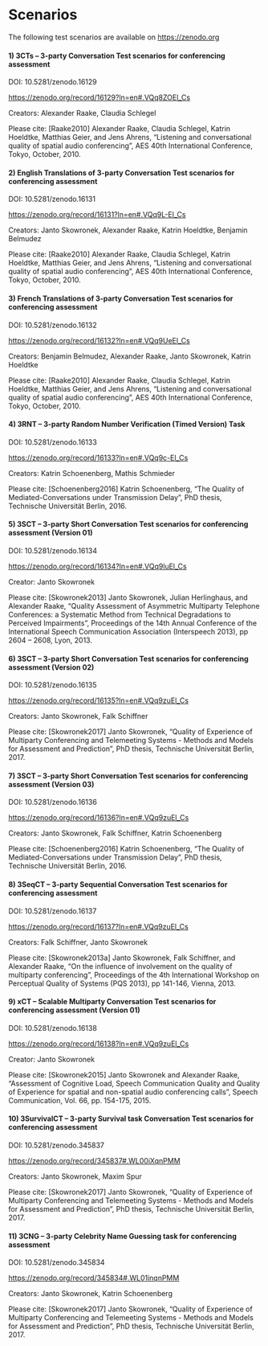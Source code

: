 # Scenarios

The following test scenarios are available on https://zenodo.org

#### 1) 3CTs – 3-party Conversation Test scenarios for conferencing assessment

DOI: 10.5281/zenodo.16129

https://zenodo.org/record/16129?ln=en#.VQq8ZOEl_Cs

Creators:
Alexander Raake, Claudia Schlegel

Please cite:
[Raake2010]	Alexander Raake, Claudia Schlegel, Katrin Hoeldtke, Matthias Geier, and Jens Ahrens, “Listening and conversational quality of spatial audio conferencing”, AES 40th International Conference, Tokyo, October, 2010.

#### 2) English Translations of 3-party Conversation Test scenarios for conferencing assessment

DOI: 10.5281/zenodo.16131

https://zenodo.org/record/16131?ln=en#.VQq9L-El_Cs

Creators:
Janto Skowronek, Alexander Raake, Katrin Hoeldtke, Benjamin Belmudez

Please cite:
[Raake2010]	Alexander Raake, Claudia Schlegel, Katrin Hoeldtke, Matthias Geier, and Jens Ahrens, “Listening and conversational quality of spatial audio conferencing”, AES 40th International Conference, Tokyo, October, 2010.

#### 3) French Translations of 3-party Conversation Test scenarios for conferencing assessment

DOI: 10.5281/zenodo.16132

https://zenodo.org/record/16132?ln=en#.VQq9UeEl_Cs

Creators:
Benjamin Belmudez, Alexander Raake, Janto Skowronek, Katrin Hoeldtke

Please cite:
[Raake2010]	Alexander Raake, Claudia Schlegel, Katrin Hoeldtke, Matthias Geier, and Jens Ahrens, “Listening and conversational quality of spatial audio conferencing”, AES 40th International Conference, Tokyo, October, 2010.

#### 4) 3RNT – 3-party Random Number Verification (Timed Version) Task

DOI: 10.5281/zenodo.16133

https://zenodo.org/record/16133?ln=en#.VQq9c-El_Cs

Creators:
Katrin Schoenenberg, Mathis Schmieder

Please cite:
[Schoenenberg2016]	Katrin Schoenenberg, “The Quality of Mediated-Conversations under Transmission Delay”, PhD thesis, Technische Universität Berlin, 2016.

#### 5) 3SCT – 3-party Short Conversation Test scenarios for conferencing assessment (Version 01)

DOI: 10.5281/zenodo.16134

https://zenodo.org/record/16134?ln=en#.VQq9luEl_Cs

Creator:
Janto Skowronek

Please cite:
[Skowronek2013]	Janto Skowronek, Julian Herlinghaus, and Alexander Raake, “Quality Assessment of Asymmetric Multiparty Telephone Conferences: a Systematic Method from Technical Degradations to Perceived Impairments”, Proceedings of the 14th Annual Conference of the International Speech Communication Association (Interspeech 2013), pp 2604 – 2608, Lyon, 2013.

#### 6) 3SCT – 3-party Short Conversation Test scenarios for conferencing assessment (Version 02)

DOI: 10.5281/zenodo.16135

https://zenodo.org/record/16135?ln=en#.VQq9zuEl_Cs

Creators:
Janto Skowronek, Falk Schiffner

Please cite:
[Skowronek2017]	Janto Skowronek, “Quality of Experience of Multiparty Conferencing and Telemeeting Systems - Methods and Models for Assessment and Prediction”, PhD thesis, Technische Universität Berlin, 2017.

#### 7) 3SCT – 3-party Short Conversation Test scenarios for conferencing assessment (Version 03)

DOI: 10.5281/zenodo.16136

https://zenodo.org/record/16136?ln=en#.VQq9zuEl_Cs

Creators: 
Janto Skowronek, Falk Schiffner, Katrin Schoenenberg

Please cite:
[Schoenenberg2016]	Katrin Schoenenberg, “The Quality of Mediated-Conversations under Transmission Delay”, PhD thesis, Technische Universität Berlin, 2016.

#### 8) 3SeqCT – 3-party Sequential Conversation Test scenarios for conferencing assessment

DOI: 10.5281/zenodo.16137

https://zenodo.org/record/16137?ln=en#.VQq9zuEl_Cs

Creators:
Falk Schiffner, Janto Skowronek

Please cite:
[Skowronek2013a]	Janto Skowronek, Falk Schiffner, and Alexander Raake, “On the influence of involvement on the quality of multiparty conferencing”, Proceedings of the 4th International Workshop on Perceptual Quality of Systems (PQS 2013), pp 141-146, Vienna, 2013.

#### 9) xCT – Scalable Multiparty Conversation Test scenarios for conferencing assessment (Version 01)

DOI: 10.5281/zenodo.16138

https://zenodo.org/record/16138?ln=en#.VQq9zuEl_Cs

Creator: 
Janto Skowronek

Please cite:
[Skowronek2015] Janto Skowronek and Alexander Raake, “Assessment of Cognitive Load, Speech Communication Quality and Quality of Experience for spatial and non-spatial audio conferencing calls”, Speech Communication, Vol. 66, pp. 154-175, 2015.

#### 10) 3SurvivalCT – 3-party Survival task Conversation Test scenarios for conferencing assessment

DOI: 10.5281/zenodo.345837

https://zenodo.org/record/345837#.WL00iXqnPMM

Creators:
Janto Skowronek, Maxim Spur

Please cite:
[Skowronek2017]	Janto Skowronek, “Quality of Experience of Multiparty Conferencing and Telemeeting Systems - Methods and Models for Assessment and Prediction”, PhD thesis, Technische Universität Berlin, 2017.

#### 11) 3CNG – 3-party Celebrity Name Guessing task for conferencing assessment

DOI: 10.5281/zenodo.345834

https://zenodo.org/record/345834#.WL01inqnPMM

Creators:
Janto Skowronek, Katrin Schoenenberg

Please cite:
[Skowronek2017]	Janto Skowronek, “Quality of Experience of Multiparty Conferencing and Telemeeting Systems - Methods and Models for Assessment and Prediction”, PhD thesis, Technische Universität Berlin, 2017.
